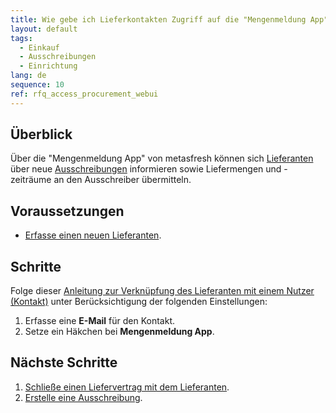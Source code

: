 ```yaml
---
title: Wie gebe ich Lieferkontakten Zugriff auf die "Mengenmeldung App"?
layout: default
tags:
  - Einkauf
  - Ausschreibungen
  - Einrichtung
lang: de
sequence: 10
ref: rfq_access_procurement_webui
---
```


## Überblick
Über die "Mengenmeldung App" von metasfresh können sich [Lieferanten](Liefervertrag_erzeugen) über neue [Ausschreibungen](Ausschreibung_erstellen) informieren sowie Liefermengen und -zeiträume an den Ausschreiber übermitteln.

## Voraussetzungen
- [Erfasse einen neuen Lieferanten](Neuer_Geschaeftspartner_Lieferant).

## Schritte
Folge dieser [Anleitung zur Verknüpfung des Lieferanten mit einem Nutzer (Kontakt)](GPartner_Nutzer_hinzufuegen) unter Berücksichtigung der folgenden Einstellungen:
1. Erfasse eine **E-Mail** für den Kontakt.
1. Setze ein Häkchen bei **Mengenmeldung App**.

## Nächste Schritte
1. [Schließe einen Liefervertrag mit dem Lieferanten](Liefervertrag_erzeugen).
1. [Erstelle eine Ausschreibung](Ausschreibung_erstellen).
